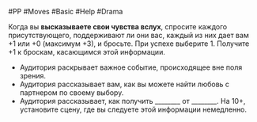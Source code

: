 #PP #Moves #Basic #Help #Drama 

Когда вы **высказываете свои чувства вслух**, спросите каждого присутствующего, поддерживают ли они вас, каждый из них дает вам +1 или +0 (максимум +3), и бросьте. 
При успехе выберите 1. Получите +1 к броскам, касающимся этой информации. 
- Аудитория раскрывает важное событие, происходящее вне поля зрения. 
- Аудитория рассказывает вам, как вы можете найти любовь с партнером по своему выбору. 
- Аудитория рассказывает, как получить \_\_\_\_\_\_\_\_ от \_\_\_\_\_\_\_\_. 
На 10+, установите сцену, где вы следуете этой информации немедленно.